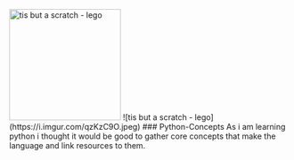 <img src="https://i.imgur.com/qzKzC9O.jpeg" alt="tis but a scratch - lego" width="200" height="200" />
![tis but a scratch - lego](https://i.imgur.com/qzKzC9O.jpeg)
### Python-Concepts
As i am learning python i thought it would be good to gather core concepts that make the language and link resources to them.
